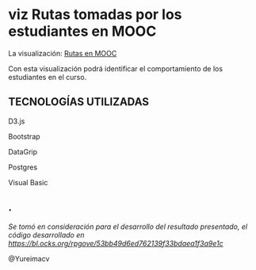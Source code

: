 # viz Rutas tomadas por los estudiantes en MOOC

La visualización: [Rutas en MOOC](https://yureimacv.github.io/networkcourse/arc.html)

Con esta visualización podrá identificar el comportamiento de los estudiantes en el curso.

## TECNOLOGÍAS UTILIZADAS

D3.js

Bootstrap

DataGrip

Postgres

Visual Basic

## .

*Se tomó en consideración para el desarrollo del resultado presentado, el código desarrollado en https://bl.ocks.org/rpgove/53bb49d6ed762139f33bdaea1f3a9e1c*


@Yureimacv
